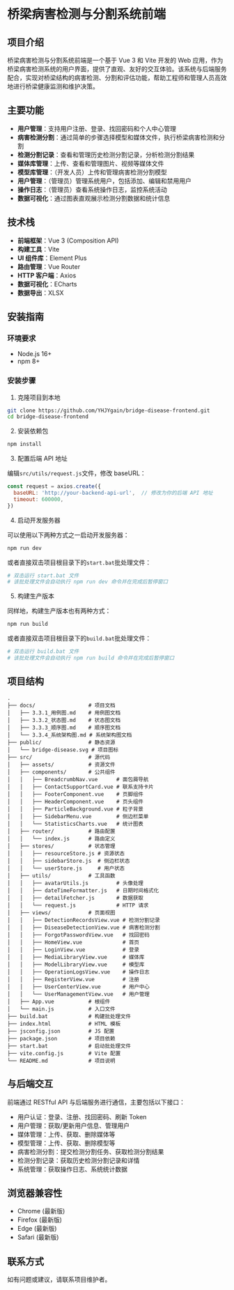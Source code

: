 # 桥梁病害检测与分割系统前端

## 项目介绍

桥梁病害检测与分割系统前端是一个基于 Vue 3 和 Vite 开发的 Web 应用，作为桥梁病害检测系统的用户界面，提供了直观、友好的交互体验。该系统与后端服务配合，实现对桥梁结构的病害检测、分割和评估功能，帮助工程师和管理人员高效地进行桥梁健康监测和维护决策。

## 主要功能

- **用户管理**：支持用户注册、登录、找回密码和个人中心管理
- **病害检测分割**：通过简单的步骤选择模型和媒体文件，执行桥梁病害检测和分割
- **检测分割记录**：查看和管理历史检测分割记录，分析检测分割结果
- **媒体库管理**：上传、查看和管理图片、视频等媒体文件
- **模型库管理**：（开发人员）上传和管理病害检测分割模型
- **用户管理**：（管理员）管理系统用户，包括添加、编辑和禁用用户
- **操作日志**：（管理员）查看系统操作日志，监控系统活动
- **数据可视化**：通过图表直观展示检测分割数据和统计信息

## 技术栈

- **前端框架**：Vue 3 (Composition API)
- **构建工具**：Vite
- **UI 组件库**：Element Plus
- **路由管理**：Vue Router
- **HTTP 客户端**：Axios
- **数据可视化**：ECharts
- **数据导出**：XLSX

## 安装指南

### 环境要求

- Node.js 16+
- npm 8+

### 安装步骤

1. 克隆项目到本地

```bash
git clone https://github.com/YHJYgain/bridge-disease-frontend.git
cd bridge-disease-frontend
```

2. 安装依赖包

```bash
npm install
```

3. 配置后端 API 地址

编辑`src/utils/request.js`文件，修改 baseURL：

```javascript
const request = axios.create({
  baseURL: 'http://your-backend-api-url',  // 修改为你的后端 API 地址
  timeout: 600000,
})
```

4. 启动开发服务器

可以使用以下两种方式之一启动开发服务器：

```bash
npm run dev
```

或者直接双击项目根目录下的`start.bat`批处理文件：

```bash
# 双击运行 start.bat 文件
# 该批处理文件会自动执行 npm run dev 命令并在完成后暂停窗口
```

5. 构建生产版本

同样地，构建生产版本也有两种方式：

```bash
npm run build
```

或者直接双击项目根目录下的`build.bat`批处理文件：

```bash
# 双击运行 build.bat 文件
# 该批处理文件会自动执行 npm run build 命令并在完成后暂停窗口
```

## 项目结构

```
.
├── docs/                 # 项目文档
│   ├── 3.3.1_用例图.md    # 用例图文档
│   ├── 3.3.2_状态图.md    # 状态图文档
│   ├── 3.3.3_顺序图.md    # 顺序图文档
│   └── 3.3.4_系统架构图.md # 系统架构图文档
├── public/               # 静态资源
│   └── bridge-disease.svg # 项目图标
├── src/                  # 源代码
│   ├── assets/           # 资源文件
│   ├── components/       # 公共组件
│   │   ├── BreadcrumbNav.vue      # 面包屑导航
│   │   ├── ContactSupportCard.vue # 联系支持卡片
│   │   ├── FooterComponent.vue    # 页脚组件
│   │   ├── HeaderComponent.vue    # 页头组件
│   │   ├── ParticleBackground.vue # 粒子背景
│   │   ├── SidebarMenu.vue        # 侧边栏菜单
│   │   └── StatisticsCharts.vue   # 统计图表
│   ├── router/           # 路由配置
│   │   └── index.js      # 路由定义
│   ├── stores/           # 状态管理
│   │   ├── resourceStore.js # 资源状态
│   │   ├── sidebarStore.js  # 侧边栏状态
│   │   └── userStore.js     # 用户状态
│   ├── utils/            # 工具函数
│   │   ├── avatarUtils.js         # 头像处理
│   │   ├── dateTimeFormatter.js   # 日期时间格式化
│   │   ├── detailFetcher.js       # 数据获取
│   │   └── request.js             # HTTP 请求
│   ├── views/            # 页面视图
│   │   ├── DetectionRecordsView.vue # 检测分割记录
│   │   ├── DiseaseDetectionView.vue # 病害检测分割
│   │   ├── ForgotPasswordView.vue   # 找回密码
│   │   ├── HomeView.vue             # 首页
│   │   ├── LoginView.vue            # 登录
│   │   ├── MediaLibraryView.vue     # 媒体库
│   │   ├── ModelLibraryView.vue     # 模型库
│   │   ├── OperationLogsView.vue    # 操作日志
│   │   ├── RegisterView.vue         # 注册
│   │   ├── UserCenterView.vue       # 用户中心
│   │   └── UserManagementView.vue   # 用户管理
│   ├── App.vue           # 根组件
│   └── main.js           # 入口文件
├── build.bat             # 构建批处理文件
├── index.html            # HTML 模板
├── jsconfig.json         # JS 配置
├── package.json          # 项目依赖
├── start.bat             # 启动批处理文件
├── vite.config.js        # Vite 配置
└── README.md             # 项目说明
```

## 与后端交互

前端通过 RESTful API 与后端服务进行通信，主要包括以下接口：

- 用户认证：登录、注册、找回密码、刷新 Token
- 用户管理：获取/更新用户信息、管理用户
- 媒体管理：上传、获取、删除媒体等
- 模型管理：上传、获取、删除模型等
- 病害检测分割：提交检测分割任务、获取检测分割结果
- 检测分割记录：获取历史检测分割记录和详情
- 系统管理：获取操作日志、系统统计数据

## 浏览器兼容性

- Chrome (最新版)
- Firefox (最新版)
- Edge (最新版)
- Safari (最新版)

## 联系方式

如有问题或建议，请联系项目维护者。
